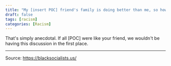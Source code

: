 ```yaml
---
title: "My [insert POC] friend's family is doing better than me, so how can racism exist?"
draft: false
tags: [racism]
categories: [Racism]
---
```


That's simply anecdotal. If all \[POC\] were like your friend, we wouldn't be having this discussion in the first place.

----
Source: https://blacksocialists.us/

